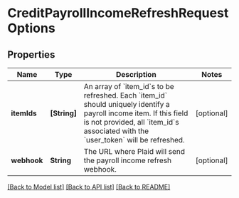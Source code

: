 # CreditPayrollIncomeRefreshRequestOptions

## Properties
Name | Type | Description | Notes
------------ | ------------- | ------------- | -------------
**itemIds** | **[String]** | An array of &#x60;item_id&#x60;s to be refreshed. Each &#x60;item_id&#x60; should uniquely identify a payroll income item. If this field is not provided, all &#x60;item_id&#x60;s associated with the &#x60;user_token&#x60; will be refreshed. | [optional] 
**webhook** | **String** | The URL where Plaid will send the payroll income refresh webhook. | [optional] 

[[Back to Model list]](../README.md#documentation-for-models) [[Back to API list]](../README.md#documentation-for-api-endpoints) [[Back to README]](../README.md)


